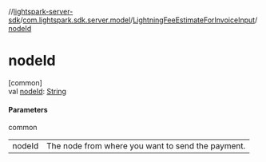 //[lightspark-server-sdk](../../../index.md)/[com.lightspark.sdk.server.model](../index.md)/[LightningFeeEstimateForInvoiceInput](index.md)/[nodeId](node-id.md)

# nodeId

[common]\
val [nodeId](node-id.md): [String](https://kotlinlang.org/api/latest/jvm/stdlib/kotlin/-string/index.html)

#### Parameters

common

| | |
|---|---|
| nodeId | The node from where you want to send the payment. |
